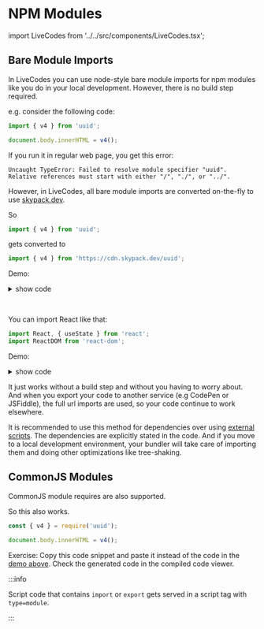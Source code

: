 # NPM Modules

import LiveCodes from '../../src/components/LiveCodes.tsx';

## Bare Module Imports

In LiveCodes you can use node-style bare module imports for npm modules like you do in your local development. However, there is no build step required.

e.g. consider the following code:

```js
import { v4 } from 'uuid';

document.body.innerHTML = v4();
```

If you run it in regular web page, you get this error:

```
Uncaught TypeError: Failed to resolve module specifier "uuid". Relative references must start with either "/", "./", or "../".
```

However, in LiveCodes, all bare module imports are converted on-the-fly to use [skypack.dev](https://www.skypack.dev/).

So

```js
import { v4 } from 'uuid';
```

gets converted to

```js
import { v4 } from 'https://cdn.skypack.dev/uuid';
```

<p id="npm-modules-demo1">Demo:</p>

<LiveCodes query="js=import%20%7B%20v4%20%7D%20from%20%27uuid%27%3B%0A%0Adocument.body.innerHTML%20%3D%20v4()%3B"></LiveCodes>

<details>
<summary>show code</summary>

```html
<iframe
  src="https://livecodes.io/?embed&js=import%20%7B%20v4%20%7D%20from%20%27uuid%27%3B%0A%0Adocument.body.innerHTML%20%3D%20v4()%3B"
></iframe>
```

</details>

<p>&nbsp;</p>

You can import React like that:

```js
import React, { useState } from 'react';
import ReactDOM from 'react-dom';
```

Demo:

<LiveCodes query="template=react"></LiveCodes>

<details>
<summary>show code</summary>

```html
<iframe src="https://livecodes.io/?embed&template=react"></iframe>
```

</details>

It just works without a build step and without you having to worry about. And when you export your code to another service (e.g CodePen or JSFiddle), the full url imports are used, so your code continue to work elsewhere.

It is recommended to use this method for dependencies over using [external scripts](./resources-assets.md#external-stylesheetsscripts). The dependencies are explicitly stated in the code. And if you move to a local development environment, your bundler will take care of importing them and doing other optimizations like tree-shaking.

## CommonJS Modules

CommonJS module requires are also supported.

So this also works.

```js
const { v4 } = require('uuid');

document.body.innerHTML = v4();
```

Exercise: Copy this code snippet and paste it instead of the code in the [demo above](#npm-modules-demo1). Check the generated code in the compiled code viewer.

:::info

Script code that contains `import` or `export` gets served in a script tag with `type=module`.

:::
